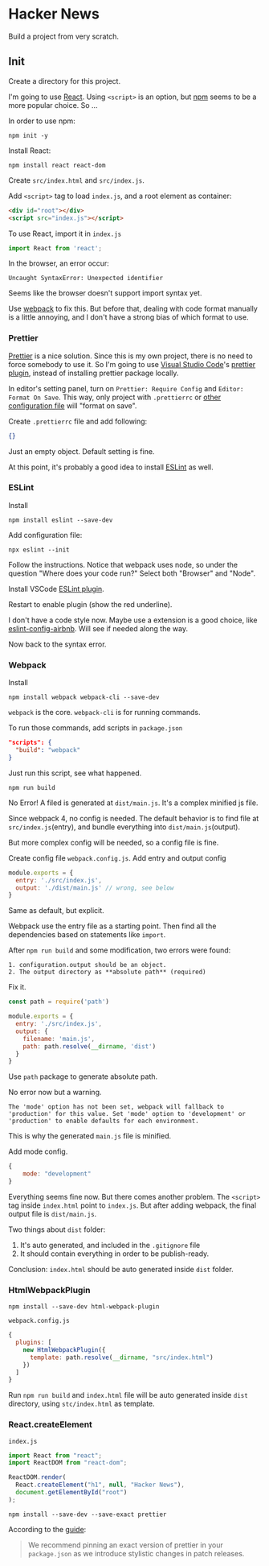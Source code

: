 # Hacker News

Build a project from very scratch.

## Init
Create a directory for this project.

I'm going to use [React](https://reactjs.org/). Using `<script>` is an option, but [npm](https://www.npmjs.com/) seems to be a more popular choice. So ...

In order to use npm:

```shell
npm init -y
```

Install React:

```shell
npm install react react-dom
```

Create `src/index.html` and `src/index.js`.

Add `<script>` tag to load `index.js`, and a root element as container:

```html
<div id="root"></div>
<script src="index.js"></script>
```

To use React, import it in `index.js`

```js
import React from 'react';
```

In the browser, an error occur: 

```error
Uncaught SyntaxError: Unexpected identifier
```

Seems like the browser doesn't support import syntax yet.

Use [webpack](https://webpack.js.org/) to fix this. But before that, dealing with code format manually is a little annoying, and I don't have a strong bias of which format to use.

### Prettier

[Prettier](https://prettier.io/) is a nice solution. Since this is my own project, there is no need to force somebody to use it. So I'm going to use [Visual Studio Code](https://code.visualstudio.com/)'s  [prettier plugin](https://marketplace.visualstudio.com/items?itemName=esbenp.prettier-vscode), instead of installing prettier package locally.

In editor's setting panel, turn on `Prettier: Require Config` and `Editor: Format On Save`. This way, only project with `.prettierrc` or [other configuration file](https://prettier.io/docs/en/configuration.html) will "format on save".

Create `.prettierrc` file and add following:

```json
{}
```

Just an empty object. Default setting is fine.

At this point, it's probably a good idea to install [ESLint](https://eslint.org/) as well.

### ESLint

Install

```shell
npm install eslint --save-dev
```

Add configuration file:

```shell
npx eslint --init
```

Follow the instructions. Notice that webpack uses node, so under the question "Where does your code run?" Select both "Browser" and "Node".

Install VSCode [ESLint plugin](https://marketplace.visualstudio.com/items?itemName=dbaeumer.vscode-eslint).

Restart  to enable plugin (show the red underline).

I don't have a code style now. Maybe use a extension is a good choice, like [eslint-config-airbnb](https://www.npmjs.com/package/eslint-config-airbnb). Will see if needed along the way.

Now back to the syntax error.

### Webpack

Install

```shell
npm install webpack webpack-cli --save-dev
```

`webpack` is the core. `webpack-cli` is for running commands.

To run those commands, add scripts in `package.json`

```json
"scripts": {
  "build": "webpack"
}
```

Just run this script, see what happened.

```shell
npm run build
```

No Error! A filed is generated at `dist/main.js`. It's a complex minified js file.

Since webpack 4, no config is needed. The default behavior is to find file at `src/index.js`(entry), and bundle everything into `dist/main.js`(output).

But more complex config will be needed, so a config file is fine.

Create config file `webpack.config.js`. Add entry and output config

```js
module.exports = {
  entry: './src/index.js',
  output: './dist/main.js' // wrong, see below
}
```

Same as default, but explicit.

Webpack use the entry file as a starting point. Then find all the dependencies based on statements like `import`.

After `npm run build` and some modification, two errors were found:

```
1. configuration.output should be an object.
2. The output directory as **absolute path** (required)
```

Fix it.

```js
const path = require('path')

module.exports = {
  entry: './src/index.js',
  output: {
    filename: 'main.js',
    path: path.resolve(__dirname, 'dist')
  }
}
```

Use `path` package to generate absolute path. 

No error now but a warning.

```
The 'mode' option has not been set, webpack will fallback to 'production' for this value. Set 'mode' option to 'development' or 'production' to enable defaults for each environment.
```

This is why the generated `main.js` file is minified.

Add mode config.

```js
{
	mode: "development"
}
```

Everything seems fine now. But there comes another problem. The `<script>` tag inside `index.html` point to `index.js`. But after adding webpack, the final output file is `dist/main.js`. 

Two things about `dist` folder:

1. It's auto generated, and included in the `.gitignore` file
2. It should contain everything in order to be publish-ready.

Conclusion: `index.html` should be auto generated inside `dist` folder.

### HtmlWebpackPlugin

```shell
npm install --save-dev html-webpack-plugin
```

`webpack.config.js`

```js
{
  plugins: [
    new HtmlWebpackPlugin({
      template: path.resolve(__dirname, "src/index.html")
    })
  ]
}
```

Run `npm run build` and `index.html` file will be auto generated inside `dist` directory, using `stc/index.html` as template.

### React.createElement

`index.js`

```js
import React from "react";
import ReactDOM from "react-dom";

ReactDOM.render(
  React.createElement("h1", null, "Hacker News"),
  document.getElementById("root")
);
```









```shell
npm install --save-dev --save-exact prettier
```

According to the [guide](https://prettier.io/docs/en/install.html):

> We recommend pinning an exact version of prettier in your `package.json` as we introduce stylistic changes in patch releases.







